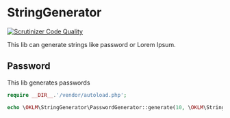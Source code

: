 # StringGenerator

[![Scrutinizer Code Quality](https://scrutinizer-ci.com/g/Angythub/A3_PSR/badges/quality-score.png?b=master)](https://scrutinizer-ci.com/g/Angythub/A3_PSR/?branch=master)

This lib can generate strings like password or Lorem Ipsum.

## Password

This lib generates passwords
 
```php
require __DIR__.'/vendor/autoload.php';

echo \OKLM\StringGenerator\PasswordGenerator::generate(10, \OKLM\StringGenerator\PasswordGenerator::PASSWORD_EASY, '');
```